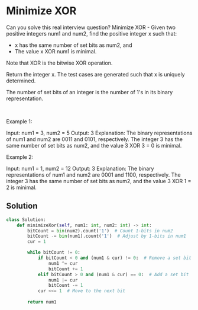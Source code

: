 # Minimize XOR

Can you solve this real interview question? Minimize XOR - Given two positive integers num1 and num2, find the positive integer x such that:

 * x has the same number of set bits as num2, and
 * The value x XOR num1 is minimal.

Note that XOR is the bitwise XOR operation.

Return the integer x. The test cases are generated such that x is uniquely determined.

The number of set bits of an integer is the number of 1's in its binary representation.

 

Example 1:


Input: num1 = 3, num2 = 5
Output: 3
Explanation:
The binary representations of num1 and num2 are 0011 and 0101, respectively.
The integer 3 has the same number of set bits as num2, and the value 3 XOR 3 = 0 is minimal.


Example 2:


Input: num1 = 1, num2 = 12
Output: 3
Explanation:
The binary representations of num1 and num2 are 0001 and 1100, respectively.
The integer 3 has the same number of set bits as num2, and the value 3 XOR 1 = 2 is minimal.

## Solution
```py
class Solution:
    def minimizeXor(self, num1: int, num2: int) -> int:
        bitCount = bin(num2).count('1')  # Count 1-bits in num2
        bitCount -= bin(num1).count('1')  # Adjust by 1-bits in num1
        cur = 1

        while bitCount != 0:
            if bitCount < 0 and (num1 & cur) != 0:  # Remove a set bit
                num1 ^= cur
                bitCount += 1
            elif bitCount > 0 and (num1 & cur) == 0:  # Add a set bit
                num1 |= cur
                bitCount -= 1
            cur <<= 1  # Move to the next bit
        
        return num1
```
